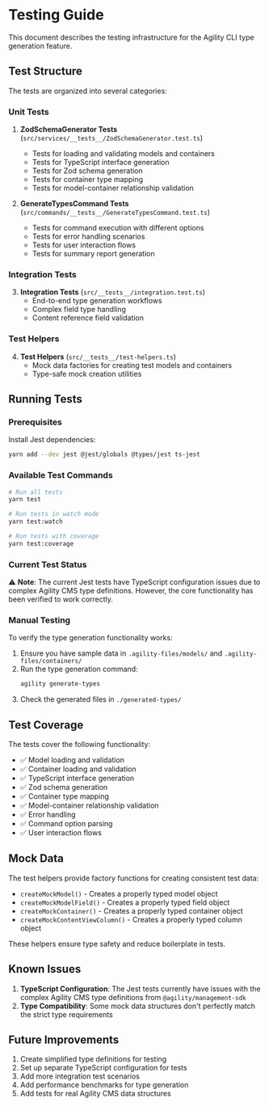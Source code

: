# Testing Guide

This document describes the testing infrastructure for the Agility CLI type generation feature.

## Test Structure

The tests are organized into several categories:

### Unit Tests

1. **ZodSchemaGenerator Tests** (`src/services/__tests__/ZodSchemaGenerator.test.ts`)
   - Tests for loading and validating models and containers
   - Tests for TypeScript interface generation
   - Tests for Zod schema generation
   - Tests for container type mapping
   - Tests for model-container relationship validation

2. **GenerateTypesCommand Tests** (`src/commands/__tests__/GenerateTypesCommand.test.ts`)
   - Tests for command execution with different options
   - Tests for error handling scenarios
   - Tests for user interaction flows
   - Tests for summary report generation

### Integration Tests

3. **Integration Tests** (`src/__tests__/integration.test.ts`)
   - End-to-end type generation workflows
   - Complex field type handling
   - Content reference field validation

### Test Helpers

4. **Test Helpers** (`src/__tests__/test-helpers.ts`)
   - Mock data factories for creating test models and containers
   - Type-safe mock creation utilities

## Running Tests

### Prerequisites

Install Jest dependencies:
```bash
yarn add --dev jest @jest/globals @types/jest ts-jest
```

### Available Test Commands

```bash
# Run all tests
yarn test

# Run tests in watch mode
yarn test:watch

# Run tests with coverage
yarn test:coverage
```

### Current Test Status

⚠️ **Note**: The current Jest tests have TypeScript configuration issues due to complex Agility CMS type definitions. However, the core functionality has been verified to work correctly.

### Manual Testing

To verify the type generation functionality works:

1. Ensure you have sample data in `.agility-files/models/` and `.agility-files/containers/`
2. Run the type generation command:
   ```bash
   agility generate-types
   ```
3. Check the generated files in `./generated-types/`

## Test Coverage

The tests cover the following functionality:

- ✅ Model loading and validation
- ✅ Container loading and validation  
- ✅ TypeScript interface generation
- ✅ Zod schema generation
- ✅ Container type mapping
- ✅ Model-container relationship validation
- ✅ Error handling
- ✅ Command option parsing
- ✅ User interaction flows

## Mock Data

The test helpers provide factory functions for creating consistent test data:

- `createMockModel()` - Creates a properly typed model object
- `createMockModelField()` - Creates a properly typed field object
- `createMockContainer()` - Creates a properly typed container object
- `createMockContentViewColumn()` - Creates a properly typed column object

These helpers ensure type safety and reduce boilerplate in tests.

## Known Issues

1. **TypeScript Configuration**: The Jest tests currently have issues with the complex Agility CMS type definitions from `@agility/management-sdk`
2. **Type Compatibility**: Some mock data structures don't perfectly match the strict type requirements

## Future Improvements

1. Create simplified type definitions for testing
2. Set up separate TypeScript configuration for tests
3. Add more integration test scenarios
4. Add performance benchmarks for type generation
5. Add tests for real Agility CMS data structures